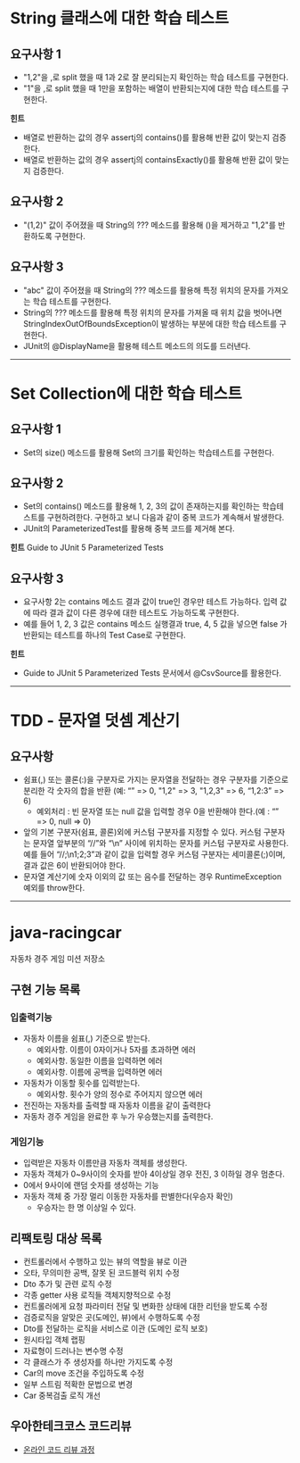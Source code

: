 # String 클래스에 대한 학습 테스트

## 요구사항 1
- "1,2"을 ,로 split 했을 때 1과 2로 잘 분리되는지 확인하는 학습 테스트를 구현한다.
- "1"을 ,로 split 했을 때 1만을 포함하는 배열이 반환되는지에 대한 학습 테스트를 구현한다.

**힌트**
- 배열로 반환하는 값의 경우 assertj의 contains()를 활용해 반환 값이 맞는지 검증한다.
- 배열로 반환하는 값의 경우 assertj의 containsExactly()를 활용해 반환 값이 맞는지 검증한다.
## 요구사항 2
- "(1,2)" 값이 주어졌을 때 String의 ??? 메소드를 활용해 ()을 제거하고 "1,2"를 반환하도록 구현한다.
## 요구사항 3
- "abc" 값이 주어졌을 때 String의 ??? 메소드를 활용해 특정 위치의 문자를 가져오는 학습 테스트를 구현한다.
- String의 ??? 메소드를 활용해 특정 위치의 문자를 가져올 때 위치 값을 벗어나면 StringIndexOutOfBoundsException이 발생하는 부분에 대한 학습 테스트를 구현한다.
- JUnit의 @DisplayName을 활용해 테스트 메소드의 의도를 드러낸다.

---

# Set Collection에 대한 학습 테스트

## 요구사항 1
- Set의 size() 메소드를 활용해 Set의 크기를 확인하는 학습테스트를 구현한다.

## 요구사항 2
- Set의 contains() 메소드를 활용해 1, 2, 3의 값이 존재하는지를 확인하는 학습테스트를 구현하려한다.
  구현하고 보니 다음과 같이 중복 코드가 계속해서 발생한다.
- JUnit의 ParameterizedTest를 활용해 중복 코드를 제거해 본다.

**힌트**
Guide to JUnit 5 Parameterized Tests

## 요구사항 3
- 요구사항 2는 contains 메소드 결과 값이 true인 경우만 테스트 가능하다. 입력 값에 따라 결과 값이 다른 경우에 대한 테스트도 가능하도록 구현한다.
- 예를 들어 1, 2, 3 값은 contains 메소드 실행결과 true, 4, 5 값을 넣으면 false 가 반환되는 테스트를 하나의 Test Case로 구현한다.

**힌트**
- Guide to JUnit 5 Parameterized Tests 문서에서 @CsvSource를 활용한다.

---

#  TDD - 문자열 덧셈 계산기

## 요구사항
- 쉼표(,) 또는 콜론(:)을 구분자로 가지는 문자열을 전달하는 경우 구분자를 기준으로 분리한 각 숫자의 합을 반환 (예: “” => 0, "1,2" => 3, "1,2,3" => 6, “1,2:3” => 6)
    - 예외처리 : 빈 문자열 또는 null 값을 입력할 경우 0을 반환해야 한다.(예 : “” => 0, null => 0)
- 앞의 기본 구분자(쉼표, 콜론)외에 커스텀 구분자를 지정할 수 있다.
  커스텀 구분자는 문자열 앞부분의 “//”와 “\n” 사이에 위치하는 문자를 커스텀 구분자로 사용한다.
  예를 들어 “//;\n1;2;3”과 같이 값을 입력할 경우 커스텀 구분자는 세미콜론(;)이며, 결과 값은 6이 반환되어야 한다.
- 문자열 계산기에 숫자 이외의 값 또는 음수를 전달하는 경우 RuntimeException 예외를 throw한다.

---
# java-racingcar
자동차 경주 게임 미션 저장소

## 구현 기능 목록
### 입출력기능
- 자동차 이름을 쉼표(,) 기준으로 받는다.
    - 예외사항. 이름이 0자이거나 5자를 초과하면 에러
    - 예외사항. 동일한 이름을 입력하면 에러
    - 예외사항. 이름에 공백을 입력하면 에러
- 자동차가 이동할 횟수를 입력받는다.
    - 예외사항. 횟수가 양의 정수로 주어지지 않으면 에러
- 전진하는 자동차를 출력할 때 자동차 이름을 같이 출력한다
- 자동차 경주 게임을 완료한 후 누가 우승했는지를 출력한다.

### 게임기능
- 입력받은 자동차 이름만큼 자동차 객체를 생성한다.
- 자동차 객체가 0~9사이의 숫자를 받아 4이상일 경우 전진, 3 이하일 경우 멈춘다.
- 0에서 9사이에 랜덤 숫자를 생성하는 기능
- 자동차 객체 중 가장 멀리 이동한 자동차를 판별한다(우승자 확인)
    - 우승자는 한 명 이상일 수 있다.

## 리팩토링 대상 목록
- 컨트롤러에서 수행하고 있는 뷰의 역할을 뷰로 이관
- 오타, 무의미한 공백, 잘못 된 코드블럭 위치 수정
- Dto 추가 및 관련 로직 수정
- 각종 getter 사용 로직들 객체지향적으로 수정
- 컨트롤러에게 요청 파라미터 전달 및 변화한 상태에 대한 리턴을 받도록 수정
- 검증로직을 알맞은 곳(도메인, 뷰)에서 수행하도록 수정
- Dto를 전달하는 로직을 서비스로 이관 (도메인 로직 보호)  
- 원시타입 객체 랩핑
- 자료형이 드러나는 변수명 수정
- 각 클래스가 주 생성자를 하나만 가지도록 수정
- Car의 move 조건을 주입하도록 수정
- 일부 스트림 적확한 문법으로 변경
- Car 중복검출 로직 개선

## 우아한테크코스 코드리뷰
* [온라인 코드 리뷰 과정](https://github.com/woowacourse/woowacourse-docs/blob/master/maincourse/README.md)